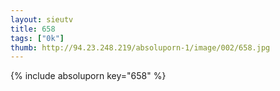 ```yaml
--- 
layout: sieutv
title: 658
tags: ["0k"]
thumb: http://94.23.248.219/absoluporn-1/image/002/658.jpg
---
```

{% include absoluporn key="658" %} 
